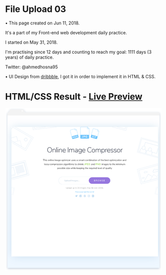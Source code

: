 # File Upload 03 

• This page created on Jun 11, 2018.

It's a part of my Front-end web development daily practice.

I started on May 31, 2018.

I'm practising since 12 days and counting to reach my goal: 1111 days (3 years) of daily practice.

Twitter: @ahmedhosna95

• UI Design from [dribbble](https://dribbble.com/shots/4685603-Chudo-Landing-Page
), I got it in order to implement it in HTML & CSS.

# HTML/CSS Result - [Live Preview](https://cdn.rawgit.com/ahmedhosna95/Front-end-Daily-Practice/f2c47692/Day012/file_upload_03/index.html)

![](assets/img/frame-generic.png)
